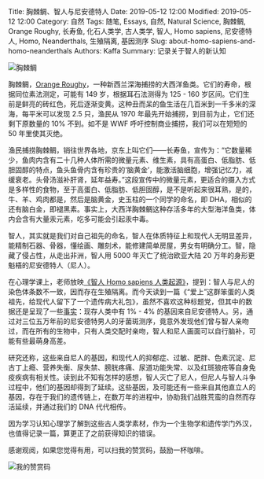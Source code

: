 Title: 胸棘鲷、智人与尼安德特人
Date: 2019-05-12 12:00
Modified: 2019-05-12 12:00
Category: 自然
Tags: 随笔, Essays, 自然, Natural Science, 胸棘鲷, Orange Roughy, 长寿鱼, 化石人类学, 古人类学, 智人, Homo sapiens, 尼安德特人, Homo, Neanderthals, 生殖隔离, 基因测序
Slug: about-homo-sapiens-and-homo-neanderthals
Authors: Kaffa
Summary: 记录关于智人的新认知

![胸棘鲷](https://kaffa.im/img/2019/orange_roughy.png "胸棘鲷")

胸棘鲷，[Orange Roughy][1]，一种新西兰深海捕捞的大西洋鱼类。它们的寿命，根据同位素法测定，可能有 149 岁，根据耳石法测得为 125 - 160 岁区间。它们生前是鲜亮的砖红色，死后逐渐变黄。这种丑而呆的鱼生活在几百米到一千多米的深海，每平米可以发现 2.5 只，渔民从 1970 年最先开始捕捞，到目前为止，它们还剩下原数量的 10% 不到。如不是 WWF 呼吁控制商业捕捞，我们可以在短短的 50 年里使其灭绝。

渔民捕捞胸棘鲷，销往世界各地，京东上叫它们——长寿鱼，宣传为：“它数量稀少，鱼肉内含有二十几种人体所需的微量元素、维生素，具有高蛋白、低脂肪、低胆固醇的特点，鱼头鱼骨内含有珍贵的‘脑黄金’，能激活脑细胞，增强记忆力，减缓衰老。头骨汤滋补肝肾，延年益寿。”这段宣传中的微量元素，更适合的摄入方式是多样性的食物，至于高蛋白、低脂肪、低胆固醇，是不是听起来很耳熟，是的，牛、羊、鸡肉都是，然后是脑黄金，史玉柱的一个同学的命名，即 DHA，相似的还有脑白金，即褪黑素。事实上，大西洋胸棘鲷这种存活多年的大型海洋鱼类，体内会含有大量汞元素，吃多可能会引起汞中毒。

智人，其实就是我们对自己祖先的命名，智人在体质特征上和现代人无明显差异，能精制石器、骨器，懂绘画、雕刻术，能修建简单房屋，男女有明确分工。智，隐藏了侵占性，从走出非洲，智人用 5000 年灭亡了统治欧亚大陆 20 万年的身形更魁梧的尼安德特人（尼人）。

在心理学课上，老师放映[《智人 Homo sapiens 人类起源》][2]，提到：智人与尼人的染色体条数不一致，因而存在生殖隔离。而今天读到一篇《“爱上”这群笨蛋的人类祖先，给现代人留下了一个遗传病大礼包》，虽然不喜欢这种标题党，但其中的数据还是呈现了一些[事实][3]：现存人类中有 1% - 4% 的基因来自尼安德特人。另，通过对三位五万年前的尼安德特男人的牙菌斑测序，竟意外发现他们曾与智人亲吻过，而在所有的生物中，只有人类交配时亲吻，智人和尼人画面可以自行脑补，可能有些最萌身高差。

研究还称，这些来自尼人的基因，和现代人的抑郁症、过敏、肥胖、色素沉淀、尼古丁上瘾、营养失衡、尿失禁、膀胱疼痛、尿道功能失常、以及红斑狼疮等自身免疫疾病有相关性。读到此不知有怎样的感想，智人灭亡了尼人，但尼人与智人斗争过程中，他们的基因却得到了延续。这些基因，及可能还有一些来自其他直立人的基因，存在于我们的遗传链上，在数万年的进程中，协助我们战胜荒蛮的自然而存活延续，并通过我们的 DNA 代代相传。

因为学习认知心理学了解到这些古人类学素材，作为一个生物学和遗传学门外汉，也值得记录一篇，算更正了之前获得知识的错误。

感谢观阅，如果您觉得有用，可以扫我的赞赏码，鼓励一杯咖啡。

![我的赞赏码](https://kaffa.im/img/reward.png "我的赞赏码")

[1]: https://en.wikipedia.org/wiki/Orange_roughy
[2]: https://www.bilibili.com/video/av1188416/
[3]: https://news.vanderbilt.edu/2016/02/11/neanderthal-dna-has-subtle-but-significant-impact-on-human-traits/